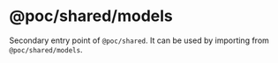 # @poc/shared/models

Secondary entry point of `@poc/shared`. It can be used by importing from `@poc/shared/models`.
